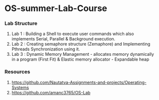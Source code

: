 # OS-summer-Lab-Course

### Lab Structure

1. Lab 1 : Building a Shell to execute user commands which also implements Serial, Parallel & Background execution.
2. Lab 2 : Creating semaphore structure (Zemaphore) and Implementing Pthreads Synchronization using it.
3. Lab 3 : Dynamic Memory Management -  allocates memory dynamically in a program (First Fit) & Elastic memory allocator - Expandable heap

### Resources

1. https://github.com/Nautatva-Assignments-and-projects/Operating-Systems
2. https://github.com/amanc3765/OS-Lab
